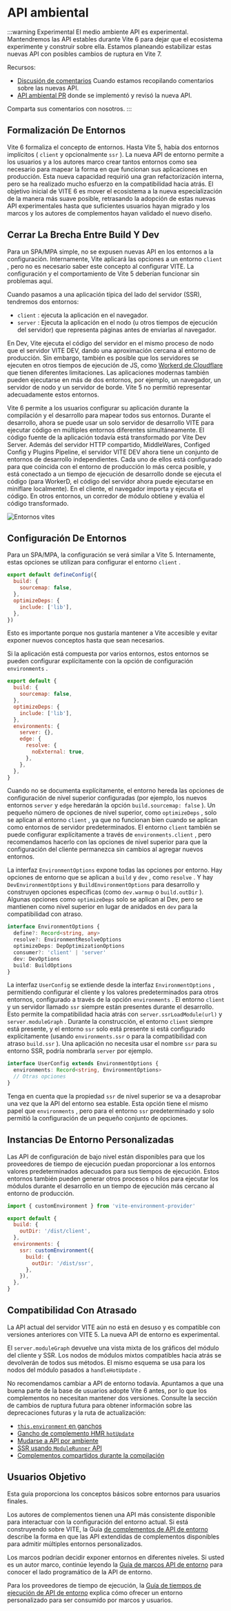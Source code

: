# API ambiental

:::warning Experimental
El medio ambiente API es experimental. Mantendremos las API estables durante Vite 6 para dejar que el ecosistema experimente y construir sobre ella. Estamos planeando estabilizar estas nuevas API con posibles cambios de ruptura en Vite 7.

Recursos:

- [Discusión de comentarios](https://github.com/vitejs/vite/discussions/16358) Cuando estamos recopilando comentarios sobre las nuevas API.
- [API ambiental PR](https://github.com/vitejs/vite/pull/16471) donde se implementó y revisó la nueva API.

Comparta sus comentarios con nosotros.
:::

## Formalización De Entornos

Vite 6 formaliza el concepto de entornos. Hasta Vite 5, había dos entornos implícitos ( `client` y opcionalmente `ssr` ). La nueva API de entorno permite a los usuarios y a los autores marco crear tantos entornos como sea necesario para mapear la forma en que funcionan sus aplicaciones en producción. Esta nueva capacidad requirió una gran refactorización interna, pero se ha realizado mucho esfuerzo en la compatibilidad hacia atrás. El objetivo inicial de VITE 6 es mover el ecosistema a la nueva especialización de la manera más suave posible, retrasando la adopción de estas nuevas API experimentales hasta que suficientes usuarios hayan migrado y los marcos y los autores de complementos hayan validado el nuevo diseño.

## Cerrar La Brecha Entre Build Y Dev

Para un SPA/MPA simple, no se expusen nuevas API en los entornos a la configuración. Internamente, Vite aplicará las opciones a un entorno `client` , pero no es necesario saber este concepto al configurar VITE. La configuración y el comportamiento de Vite 5 deberían funcionar sin problemas aquí.

Cuando pasamos a una aplicación típica del lado del servidor (SSR), tendremos dos entornos:

- `client` : ejecuta la aplicación en el navegador.
- `server` : Ejecuta la aplicación en el nodo (u otros tiempos de ejecución del servidor) que representa páginas antes de enviarlas al navegador.

En Dev, Vite ejecuta el código del servidor en el mismo proceso de nodo que el servidor VITE DEV, dando una aproximación cercana al entorno de producción. Sin embargo, también es posible que los servidores se ejecuten en otros tiempos de ejecución de JS, como [Workerd de Cloudflare](https://github.com/cloudflare/workerd) que tienen diferentes limitaciones. Las aplicaciones modernas también pueden ejecutarse en más de dos entornos, por ejemplo, un navegador, un servidor de nodo y un servidor de borde. Vite 5 no permitió representar adecuadamente estos entornos.

Vite 6 permite a los usuarios configurar su aplicación durante la compilación y el desarrollo para mapear todos sus entornos. Durante el desarrollo, ahora se puede usar un solo servidor de desarrollo VITE para ejecutar código en múltiples entornos diferentes simultáneamente. El código fuente de la aplicación todavía está transformado por Vite Dev Server. Además del servidor HTTP compartido, MiddleWares, Configed Config y Plugins Pipeline, el servidor VITE DEV ahora tiene un conjunto de entornos de desarrollo independientes. Cada uno de ellos está configurado para que coincida con el entorno de producción lo más cerca posible, y está conectado a un tiempo de ejecución de desarrollo donde se ejecuta el código (para WorkerD, el código del servidor ahora puede ejecutarse en miniflare localmente). En el cliente, el navegador importa y ejecuta el código. En otros entornos, un corredor de módulo obtiene y evalúa el código transformado.

![Entornos vites](../../images/vite-environments.svg)

## Configuración De Entornos

Para un SPA/MPA, la configuración se verá similar a Vite 5. Internamente, estas opciones se utilizan para configurar el entorno `client` .

```js
export default defineConfig({
  build: {
    sourcemap: false,
  },
  optimizeDeps: {
    include: ['lib'],
  },
})
```

Esto es importante porque nos gustaría mantener a Vite accesible y evitar exponer nuevos conceptos hasta que sean necesarios.

Si la aplicación está compuesta por varios entornos, estos entornos se pueden configurar explícitamente con la opción de configuración `environments` .

```js
export default {
  build: {
    sourcemap: false,
  },
  optimizeDeps: {
    include: ['lib'],
  },
  environments: {
    server: {},
    edge: {
      resolve: {
        noExternal: true,
      },
    },
  },
}
```

Cuando no se documenta explícitamente, el entorno hereda las opciones de configuración de nivel superior configuradas (por ejemplo, los nuevos entornos `server` y `edge` heredarán la opción `build.sourcemap: false` ). Un pequeño número de opciones de nivel superior, como `optimizeDeps` , solo se aplican al entorno `client` , ya que no funcionan bien cuando se aplican como entornos de servidor predeterminados. El entorno `client` también se puede configurar explícitamente a través de `environments.client` , pero recomendamos hacerlo con las opciones de nivel superior para que la configuración del cliente permanezca sin cambios al agregar nuevos entornos.

La interfaz `EnvironmentOptions` expone todas las opciones por entorno. Hay opciones de entorno que se aplican a `build` y `dev` , como `resolve` . Y hay `DevEnvironmentOptions` y `BuildEnvironmentOptions` para desarrollo y construyen opciones específicas (como `dev.warmup` o `build.outDir` ). Algunas opciones como `optimizeDeps` solo se aplican al Dev, pero se mantienen como nivel superior en lugar de anidados en `dev` para la compatibilidad con atraso.

```ts
interface EnvironmentOptions {
  define?: Record<string, any>
  resolve?: EnvironmentResolveOptions
  optimizeDeps: DepOptimizationOptions
  consumer?: 'client' | 'server'
  dev: DevOptions
  build: BuildOptions
}
```

La interfaz `UserConfig` se extiende desde la interfaz `EnvironmentOptions` , permitiendo configurar el cliente y los valores predeterminados para otros entornos, configurado a través de la opción `environments` . El entorno `client` y un servidor llamado `ssr` siempre están presentes durante el desarrollo. Esto permite la compatibilidad hacia atrás con `server.ssrLoadModule(url)` y `server.moduleGraph` . Durante la construcción, el entorno `client` siempre está presente, y el entorno `ssr` solo está presente si está configurado explícitamente (usando `environments.ssr` o para la compatibilidad con atraso `build.ssr` ). Una aplicación no necesita usar el nombre `ssr` para su entorno SSR, podría nombrarla `server` por ejemplo.

```ts
interface UserConfig extends EnvironmentOptions {
  environments: Record<string, EnvironmentOptions>
  // Otras opciones
}
```

Tenga en cuenta que la propiedad `ssr` de nivel superior se va a desaprobar una vez que la API del entorno sea estable. Esta opción tiene el mismo papel que `environments` , pero para el entorno `ssr` predeterminado y solo permitió la configuración de un pequeño conjunto de opciones.

## Instancias De Entorno Personalizadas

Las API de configuración de bajo nivel están disponibles para que los proveedores de tiempo de ejecución puedan proporcionar a los entornos valores predeterminados adecuados para sus tiempos de ejecución. Estos entornos también pueden generar otros procesos o hilos para ejecutar los módulos durante el desarrollo en un tiempo de ejecución más cercano al entorno de producción.

```js
import { customEnvironment } from 'vite-environment-provider'

export default {
  build: {
    outDir: '/dist/client',
  },
  environments: {
    ssr: customEnvironment({
      build: {
        outDir: '/dist/ssr',
      },
    }),
  },
}
```

## Compatibilidad Con Atrasado

La API actual del servidor VITE aún no está en desuso y es compatible con versiones anteriores con VITE 5. La nueva API de entorno es experimental.

El `server.moduleGraph` devuelve una vista mixta de los gráficos del módulo del cliente y SSR. Los nodos de módulos mixtos compatibles hacia atrás se devolverán de todos sus métodos. El mismo esquema se usa para los nodos del módulo pasados a `handleHotUpdate` .

No recomendamos cambiar a API de entorno todavía. Apuntamos a que una buena parte de la base de usuarios adopte Vite 6 antes, por lo que los complementos no necesitan mantener dos versiones. Consulte la sección de cambios de ruptura futura para obtener información sobre las deprecaciones futuras y la ruta de actualización:

- [`this.environment` en ganchos](/es/changes/this-environment-in-hooks)
- [Gancho de complemento HMR `hotUpdate`](/es/changes/hotupdate-hook)
- [Mudarse a API por ambiente](/es/changes/per-environment-apis)
- [SSR usando `ModuleRunner` API](/es/changes/ssr-using-modulerunner)
- [Complementos compartidos durante la compilación](/es/changes/shared-plugins-during-build)

## Usuarios Objetivo

Esta guía proporciona los conceptos básicos sobre entornos para usuarios finales.

Los autores de complementos tienen una API más consistente disponible para interactuar con la configuración del entorno actual. Si está construyendo sobre VITE, la Guía [de complementos de API de entorno](./api-environment-plugins.md) describe la forma en que las API extendidas de complementos disponibles para admitir múltiples entornos personalizados.

Los marcos podrían decidir exponer entornos en diferentes niveles. Si usted es un autor marco, continúe leyendo la [Guía de marcos API de entorno](./api-environment-frameworks) para conocer el lado programático de la API de entorno.

Para los proveedores de tiempo de ejecución, la [Guía de tiempos de ejecución de API de entorno](./api-environment-runtimes.md) explica cómo ofrecer un entorno personalizado para ser consumido por marcos y usuarios.
